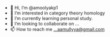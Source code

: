- 👋 Hi, I’m @amoolyakp1
- 👀 I’m interested in category theory homology
- 🌱 I’m currently learning personal study.
- 💞️ I’m looking to collaborate on ...
- 📫 How to reach me ...aamullyya@gmail.com

<!---
amoolyakp1/amoolyakp1 is a ✨ special ✨ repository because its `README.md` (this file) appears on your GitHub profile.
You can click the Preview link to take a look at your changes.
--->
